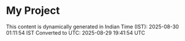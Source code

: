 # My Project

This content is dynamically generated in Indian Time (IST): 2025-08-30 01:11:54 IST
Converted to UTC: 2025-08-29 19:41:54 UTC
